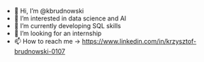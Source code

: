 - 👋 Hi, I’m @kbrudnowski
- 👀 I’m interested in data science and AI 
- 🌱 I’m currently developing SQL skills
- 💞️ I’m looking for an internship
- 📫 How to reach me -> https://www.linkedin.com/in/krzysztof-brudnowski-0107

<!---
kbrudnowski/kbrudnowski is a ✨ special ✨ repository because its `README.md` (this file) appears on your GitHub profile.
You can click the Preview link to take a look at your changes.
--->
